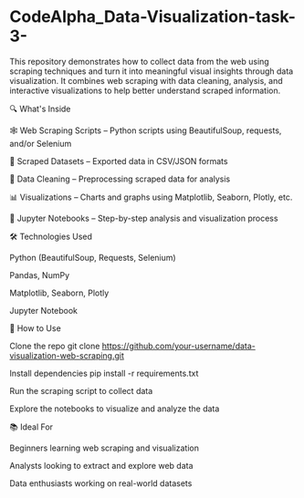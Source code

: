 # CodeAlpha_Data-Visualization-task-3-
This repository demonstrates how to collect data from the web using scraping techniques and turn it into meaningful visual insights through data visualization.
It combines web scraping with data cleaning, analysis, and interactive visualizations to help better understand scraped information.

🔍 What's Inside

🕸️ Web Scraping Scripts – Python scripts using BeautifulSoup, requests, and/or Selenium

📄 Scraped Datasets – Exported data in CSV/JSON formats

🧹 Data Cleaning – Preprocessing scraped data for analysis

📊 Visualizations – Charts and graphs using Matplotlib, Seaborn, Plotly, etc.

📓 Jupyter Notebooks – Step-by-step analysis and visualization process

🛠️ Technologies Used

Python (BeautifulSoup, Requests, Selenium)

Pandas, NumPy

Matplotlib, Seaborn, Plotly

Jupyter Notebook

🚀 How to Use

Clone the repo
git clone https://github.com/your-username/data-visualization-web-scraping.git

Install dependencies
pip install -r requirements.txt

Run the scraping script to collect data

Explore the notebooks to visualize and analyze the data

📚 Ideal For

Beginners learning web scraping and visualization

Analysts looking to extract and explore web data

Data enthusiasts working on real-world datasets
